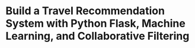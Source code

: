 # Build a Travel Recommendation System with Python Flask, Machine Learning, and Collaborative Filtering
